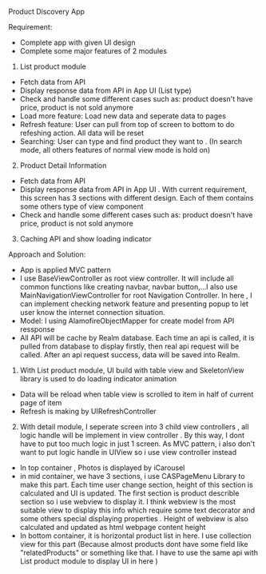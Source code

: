 
Product Discovery App

Requirement:

+ Complete app with given UI design
+ Complete some major features of 2 modules

1. List product module

- Fetch data from API
- Display response data from API in App UI (List type)
- Check and handle some different cases such as: product doesn't have price, product is not sold anymore
- Load more feature: Load new data and seperate data to pages
- Refresh feature: User can pull from top of screen to bottom to do refeshing action. All data will be reset
- Searching: User can type and find product they want to . (In search mode, all others features of normal view mode is hold on)

2. Product Detail Information

- Fetch data from API
- Display response data from API in App UI . With current requirement, this screen has 3 sections with different design. Each of them contains some others type of view component
- Check and handle some different cases such as: product doesn't have price, product is not sold anymore

3. Caching API and show loading indicator 

Approach and Solution:

- App is applied MVC pattern
- I use BaseViewController as root view controller. It will include all common functions like creating navbar, navbar button,...I also use MainNavigationViewController for root Navigation Controller. In here , I can implement checking network feature and presenting popup to let user know the internet connection situation. 
- Model:  I using AlamofireObjectMapper for create model from API ressponse
- All API will be cache by Realm database. Each time an api is called, it is pulled from database to display firstly, then real api request will be called. After an api request success, data will be saved into Realm.

1. With List product module, UI build with table view and SkeletonView library is used to do loading indicator animation

- Data will be reload when table view is scrolled to item in half of current page of item
- Refresh is making by UIRefreshController

2. With detail module, I seperate screen into 3 child view controllers , all logic handle will be implement in view controller . By this way,  I dont have to put too much logic in just 1 screen. As MVC pattern, i also don't want to put logic handle in UIView so i use view controller instead

- In top container , Photos is displayed by iCarousel
- in mid container, we have 3 sections, i use CASPageMenu Library to make this part. Each time user change section, height of this section is calculated and UI is updated. The first section is product describle section so i use webview to display it. I think webview is the most suitable view to display this info which require some text decorator and some others special displaying properties . Height of webview is also calculated and updated as html webpage content height 
- In bottom container, it is horizontal product list in here. I use collection view for this part (Because almost products dont have  some field like "relatedProducts" or something like that. I have to use the same api with List product module to display UI in here )

